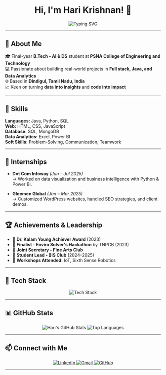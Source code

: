 <p align="center">
  <h1 align="center">Hi, I'm Hari Krishnan! 👋</h1>
</p>

<p align="center">
  <img src="https://readme-typing-svg.demolab.com?font=Fira+Code&weight=500&size=22&duration=3000&pause=500&color=00FFFF&center=true&vCenter=true&width=500&lines=AI+%26+DS+Student;Aspiring+Software+Engineer;Web+Developer;Problem+Solver+%7C+Team+Player" alt="Typing SVG" />
</p>

---

## 🚀 About Me

🎓 Final-year **B.Tech - AI & DS** student at **PSNA College of Engineering and Technology**  
💻 Passionate about building real-world projects in **Full stack, Java, and Data Analytics**  
🌐 Based in **Dindigul, Tamil Nadu, India**  
📈 Keen on turning **data into insights** and **code into impact**

---

## 🧠 Skills

**Languages:** Java, Python, SQL  
**Web:** HTML, CSS, JavaScript  
**Database:** SQL, MongoDB  
**Data Analytics:** Excel, Power BI  
**Soft Skills:** Problem-Solving, Communication, Teamwork

---

## 🧪 Internships

- **Dot Com Infoway** *(Jun – Jul 2025)*  
  → Worked on data visualization and business intelligence with Python & Power BI.

- **Gleemen Global** *(Jan – Mar 2025)*  
  → Customized WordPress websites, handled SEO strategies, and client demos.

---

## 🏆 Achievements & Leadership

- 🏅 **Dr. Kalam Young Achiever Award** (2023)  
- 🧠 **Finalist - Enviro Solver's Hackathon** by TNPCB (2023)  
- 🎨 **Joint Secretary - Fine Arts Club**  
- 📏 **Student Lead - BIS Club** (2024–2025)  
- 🧰 **Workshops Attended:** IoT, Sixth Sense Robotics

---

## 🔧 Tech Stack

<p align="center">
  <img src="https://skillicons.dev/icons?i=python,java,html,css,js,figma,flask,wordpress,mongodb,sql,git,github,powerbi" alt="Tech Stack" />
</p>

---

## 📊 GitHub Stats

<p align="center">
  <img src="https://github-readme-stats.vercel.app/api?username=Hari-i3&show_icons=true&theme=radical" alt="Hari's GitHub Stats" />
  <img src="https://github-readme-stats.vercel.app/api/top-langs/?username=Hari-i3&layout=compact&theme=radical" alt="Top Languages" />
</p>

---

## 📫 Connect with Me

<p align="center">
  <a href="https://www.linkedin.com/in/hari-krishnan-m-773410265">
    <img src="https://img.shields.io/badge/LinkedIn-Hari%20Krishnan-blue?style=flat&logo=linkedin" alt="LinkedIn" />
  </a>
  <a href="mailto:hari021krishnan@gmail.com">
    <img src="https://img.shields.io/badge/Email-hari021krishnan%40gmail.com-red?style=flat&logo=gmail" alt="Gmail" />
  </a>
  <a href="https://github.com/Hari-i3">
    <img src="https://img.shields.io/badge/GitHub-Hari--i3-black?style=flat&logo=github" alt="GitHub" />
  </a>
</p>

---
